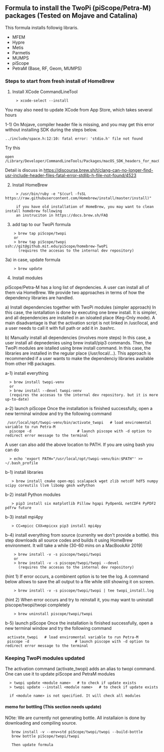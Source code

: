 ##  Formula to install the TwoPi (piScope/Petra-M) packages (Tested on Mojave and Catalina)

This formula installs followig libraris.

   * MFEM
   * Hypre
   * Metis
   * Parmetis
   * MUMPS
   * piScope
   * PetraM (Base, RF, Geom, MUMPS)
   
### Steps to start from fresh install of HomeBrew

1) Install XCode CommandLineTool
```
     > xcode-select --install
```     
   You may also need to update XCode from App Store, which takes several hours
   
1-1) On Mojave, compiler header file is missing, and you may get this error without installing SDK during the steps below.
```
../include/space.h:12:10: fatal error: 'stdio.h' file not found
```
Try this
```
open /Library/Developer/CommandLineTools/Packages/macOS_SDK_headers_for_macOS_10.14.pkg
```
Detail is discuss in https://discourse.brew.sh/t/clang-can-no-longer-find-usr-include-header-files-fatal-error-stdlib-h-file-not-found/4523

   
2) Install HomeBrew
```
     > /usr/bin/ruby -e "$(curl -fsSL https://raw.githubusercontent.com/Homebrew/install/master/install)"
     
     if you have old installation of HomeBrew, you may want to clean install homebrew following 
     an instruciton in https://docs.brew.sh/FAQ
```

3)  add tap to our TwoPi formula
```
    > brew tap piScope/twopi
    or
    > brew tap piScope/twopi ssh://git@github.mit.edu/piScope/homebrew-TwoPi
      (requires the accesas to the internal dev repository)
```

3a)  in case, update formula
```
    > brew update
```

4) Install modules

piScope/Petra-M has a long list of depndencies. A user can install all of them via HomeBrew.
We provide two approaches in terms of how the dependency libraries are handled.


a) Install dependencies together with TwoPi modules (simpler approach)
   In this case, the isntallation is done by executing one brew install. It is simpler,
   and all dependencies are installed in an isloated place (Keg-Only mode).
   A main disadvantage is that the activation script is not linked in /usr/local, and
   a user needs to call it with full path or add it in .bashrc.
   
   
b) Manually install all dependencies (involves more steps)
   In this case, a user install all depnedenies using brew install/pip3 commands. Then, the TwoPi
   modules are istalled using brew install command. In this case, the libraries are installed in the
   regular place (/usr/local/...). This approach is recommended if a user wants to make the dependenciy
   libraries available from other HB packages.

a-1) install everything
```
  > brew install twopi-venv
  or
  > brew install --devel twopi-venv
  (requires the accesas to the internal dev repository. but it is more up-to-date)
```

a-2) launch piScope 
Once the installation is finished successfully, open a new terminal window and try the following command
```
 /usr/local/opt/twopi-venv/bin/activate_twopi   # load enviromental variable to run Petra-M
  piscope -d                     # launch piscope with -d option to redirect error message to the terminal
```
A user can also add the above location to PATH. If you are using bash you can do
```
  > echo 'export PATH="/usr/local/opt/twopi-venv/bin:$PATH"' >> ~/.bash_profile
```  

b-1) install libraries
```
   > brew install cmake open-mpi scalapack wget zlib netcdf hdf5 numpy scipy coreutils llvm libomp gmsh wxPython 
```

b-2) install Python modules
```
   > pip3 install six matplotlib Pillow hgapi PyOpenGL netCDF4 PyPDF2 pdfrw future
```

b-3) install mpi4py
```
   > CC=mpicc CXX=mpicxx pip3 install mpi4py
```

b-4)  install everything from source (currenlty we don't provide a bottle). this step downloads all source codes and builds it using HomeBrew environment. It will take a while (30-60 mins on a MacBookAir 2019)
```
    > brew install -v -s piscope/twopi/twopi 
    or
    > brew install -v -s piscope/twopi/twopi --devel
      (requires the accesas to the internal dev repository)
```
(hint 1) If error occurs, a combinent option is to tee the log. A command below allows to save the all output to a file while still showing it on screen.
```
    > brew install -v -s piscope/twopi/twopi | tee twopi_install.log
```
(hint 2) When error occurs and try to reinstall it, you may want to uninstall piscope/twopi/twopi completely
```
    > brew uninstall piscope/twopi/twopi
```
b-5) launch piScope 
Once the installation is finished successfully, open a new terminal window and try the following command
```
 activate_twopi   # load enviromental variable to run Petra-M
 piscope -d                     # launch piscope with -d option to redirect error message to the terminal
```


### Keeping TwoPi modules updated
The activation command (activate_twopi) adds an alias to twopi command. One can use it to
update piScope and PetraM modules

```
  > twopi update <module name>   # to check if update exists
  > twopi update --install <module name>   # to check if update exists

  if <module name> is not specified. It will check all modules

```

#### memo for bottling (This section needs update)
NOte: We are currently not generating bottle. All installaion is done by downloading and compiling source. 
```
   brew install -v --env=std piScope/twopi/twopi --build-bottle
   brew bottle piScope/twopi/twopi
   
   Then update formula
```
